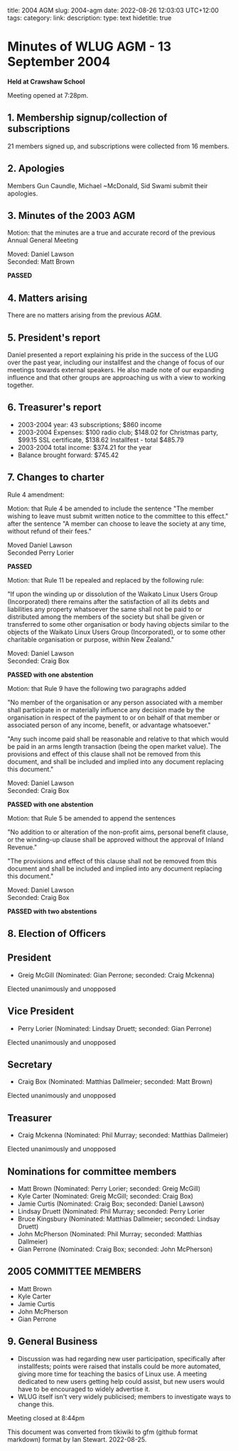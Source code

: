 title: 2004 AGM
slug: 2004-agm
date: 2022-08-26 12:03:03 UTC+12:00
tags: 
category: 
link: 
description: 
type: text
hidetitle: true

# Minutes of WLUG AGM - 13 September 2004 

**Held at Crawshaw School**

Meeting opened at 7:28pm.

## 1. Membership signup/collection of subscriptions

21 members signed up, and subscriptions were collected from 16 members.

## 2. Apologies

Members Gun Caundle, Michael \~McDonald, Sid Swami submit their
apologies.

## 3. Minutes of the 2003 AGM

Motion: that the minutes are a true and accurate record of the previous
Annual General Meeting

Moved: Daniel Lawson  
Seconded: Matt Brown

**PASSED**

## 4. Matters arising

There are no matters arising from the previous AGM.

## 5. President's report

Daniel presented a report explaining his pride in the success of the LUG
over the past year, including our installfest and the change of focus of
our meetings towards external speakers. He also made note of our
expanding influence and that other groups are approaching us with a view
to working together.

## 6. Treasurer's report

  - 2003-2004 year: 43 subscriptions; $860 income
  - 2003-2004 Expenses: $100 radio club; $148.02 for Christmas party,
    $99.15 SSL certificate, $138.62 Installfest - total $485.79
  - 2003-2004 total income: $374.21 for the year
  - Balance brought forward: $745.42

## 7. Changes to charter

Rule 4 amendment:

Motion: that Rule 4 be amended to include the sentence "The member
wishing to leave must submit written notice to the committee to this
effect." after the sentence "A member can choose to leave the society at
any time, without refund of their fees."

Moved Daniel Lawson  
Seconded Perry Lorier

**PASSED**

Motion: that Rule 11 be repealed and replaced by the following rule:

"If upon the winding up or dissolution of the Waikato Linux Users Group
(Incorporated) there remains after the satisfaction of all its debts and
liabilities any property whatsoever the same shall not be paid to or
distributed among the members of the society but shall be given or
transferred to some other organisation or body having objects similar to
the objects of the Waikato Linux Users Group (Incorporated), or to some
other charitable organisation or purpose, within New Zealand."

Moved: Daniel Lawson  
Seconded: Craig Box

**PASSED with one abstention**

Motion: that Rule 9 have the following two paragraphs added

"No member of the organisation or any person associated with a member
shall participate in or materially influence any decision made by the
organisation in respect of the payment to or on behalf of that member or
associated person of any income, benefit, or advantage whatsoever."

"Any such income paid shall be reasonable and relative to that which
would be paid in an arms length transaction (being the open market
value). The provisions and effect of this clause shall not be removed
from this document, and shall be included and implied into any document
replacing this document."

Moved: Daniel Lawson  
Seconded: Craig Box

**PASSED with one abstention**

Motion: that Rule 5 be amended to append the sentences

"No addition to or alteration of the non-profit aims, personal benefit
clause, or the winding-up clause shall be approved without the approval
of Inland Revenue."

"The provisions and effect of this clause shall not be removed from this
document and shall be included and implied into any document replacing
this document."

Moved: Daniel Lawson  
Seconded: Craig Box

**PASSED with two abstentions**

## 8. Election of Officers

## President

  - Greig McGill (Nominated: Gian Perrone; seconded: Craig Mckenna)

Elected unanimously and unopposed

## Vice President

  - Perry Lorier (Nominated: Lindsay Druett; seconded: Gian Perrone)

Elected unanimously and unopposed

## Secretary

  - Craig Box (Nominated: Matthias Dallmeier; seconded: Matt Brown)

Elected unanimously and unopposed

## Treasurer

  - Craig Mckenna (Nominated: Phil Murray; seconded: Matthias Dallmeier)

Elected unanimously and unopposed

## Nominations for committee members

  - Matt Brown (Nominated: Perry Lorier; seconded: Greig McGill)
  - Kyle Carter (Nominated: Greig McGill; seconded: Craig Box)
  - Jamie Curtis (Nominated: Craig Box; seconded: Daniel Lawson)
  - Lindsay Druett (Nominated: Phil Murray; seconded: Perry Lorier
  - Bruce Kingsbury (Nominated: Matthias Dallmeier; seconded:
    Lindsay Druett)
  - John McPherson (Nominated: Phil Murray; seconded: Matthias Dallmeier)
  - Gian Perrone (Nominated: Craig Box; seconded: John McPherson)

## 2005 COMMITTEE MEMBERS

  - Matt Brown
  - Kyle Carter
  - Jamie Curtis
  - John McPherson
  - Gian Perrone

## 9. General Business

  - Discussion was had regarding new user participation, specifically
    after installfests; points were raised that installs could be more
    automated, giving more time for teaching the basics of Linux use. A
    meeting dedicated to new users getting help could assist, but new
    users would have to be encouraged to widely advertise it.
  - WLUG itself isn't very widely publicised; members to investigate
    ways to change this.

Meeting closed at 8:44pm

This document was converted from tikiwiki to gfm (github format markdown) format by Ian Stewart. 2022-08-25.
